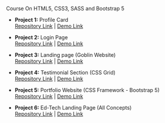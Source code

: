 Course On HTML5, CSS3, SASS and Bootstrap 5

- <b>Project 1:</b> Profile Card  
  [Repository Link](https://github.com/Muhammed-Alaa-Kanzari/modern-web-development) | [Demo Link](https://ce-profilecard.netlify.app/)

- <b>Project 2:</b> Login Page  
  [Repository Link](https://github.com/Muhammed-Alaa-Kanzari/modern-web-development) | [Demo Link](https://ce-loginpage.netlify.app/)

- <b>Project 3:</b> Landing page (Goblin Website)  
  [Repository Link](https://github.com/Muhammed-Alaa-Kanzari/modern-web-development) | [Demo Link](https://ce-goblin.netlify.app/)

- <b>Project 4:</b> Testimonial Section (CSS Grid)  
  [Repository Link](https://github.com/Muhammed-Alaa-Kanzari/modern-web-development) | [Demo Link](https://ce-testimonial.netlify.app/)

- <b>Project 5:</b> Portfolio Website (CSS Framework - Bootstrap 5)  
  [Repository Link](https://github.com/Muhammed-Alaa-Kanzari/modern-web-development) | [Demo Link](https://ce-portfolio.netlify.app/)

- <b>Project 6:</b> Ed-Tech Landing Page (All Concepts)  
  [Repository Link](https://github.com/Muhammed-Alaa-Kanzari/modern-web-development) | [Demo Link](https://ce-edtech.netlify.app/)
